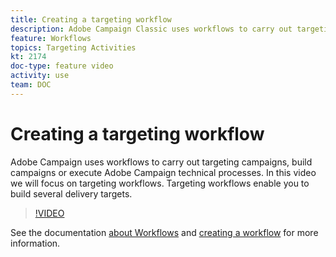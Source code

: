 ```yaml
---
title: Creating a targeting workflow
description: Adobe Campaign Classic uses workflows to carry out targeting campaigns, build campaigns or execute Adobe Campaign technical processes. In this video we will focus on targeting workflows. Targeting workflows enable you to build several delivery targets.
feature: Workflows
topics: Targeting Activities
kt: 2174
doc-type: feature video
activity: use
team: DOC
---
```


# Creating a targeting workflow

Adobe Campaign uses workflows to carry out targeting campaigns, build campaigns or execute Adobe Campaign technical processes. In this video we will focus on targeting workflows. Targeting workflows enable you to build several delivery targets.

>[!VIDEO](https://video.tv.adobe.com/v/25605?quality=12)

See the documentation [about Workflows](https://docs.campaign.adobe.com/doc/AC/en/WKF_Introduction_About_workflows.html)
and [creating a workflow](https://helpx.adobe.com/campaign/kt/acc/using/acc-creating-a-workflow-in-a-campaign-video.html) for more information.
